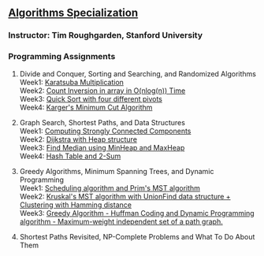 ## [Algorithms Specialization](https://www.coursera.org/specializations/algorithms)  
### Instructor: Tim Roughgarden, Stanford University  
  
### Programming Assignments  
1. Divide and Conquer, Sorting and Searching, and Randomized Algorithms  
    Week1: [Karatsuba Multiplication](https://github.com/sijoonlee/algorithm_study/tree/master/Algorithm_Coursera/Divide_and_Conquer/Assignment1)  
    Week2: [Count Inversion in array in O(nlog(n)) Time](https://github.com/sijoonlee/algorithm_study/tree/master/Algorithm_Coursera/Divide_and_Conquer/Assignment2)    
    Week3: [Quick Sort with four different pivots](https://github.com/sijoonlee/algorithm_study/tree/master/Algorithm_Coursera/Divide_and_Conquer/Assignment3)  
    Week4: [Karger's Minimum Cut Algorithm](https://github.com/sijoonlee/algorithm_study/tree/master/Algorithm_Coursera/Divide_and_Conquer/Assignment4)   

2. Graph Search, Shortest Paths, and Data Structures  
    Week1: [Computing Strongly Connected Components](https://github.com/sijoonlee/algorithm_study/tree/master/Algorithm_Coursera/Graph_Search/Assignment1)  
    Week2: [Dijkstra with Heap structure](https://github.com/sijoonlee/algorithm_study/tree/master/Algorithm_Coursera/Graph_Search/Assignment2)  
    Week3: [Find Median using MinHeap and MaxHeap](https://github.com/sijoonlee/algorithm_study/tree/master/Algorithm_Coursera/Graph_Search/Assignment3)  
    Week4: [Hash Table and 2-Sum](https://github.com/sijoonlee/algorithm_study/tree/master/Algorithm_Coursera/Graph_Search/Assignment4)  
  
3. Greedy Algorithms, Minimum Spanning Trees, and Dynamic Programming  
    Week1: [Scheduling algorithm and Prim's MST algorithm](https://github.com/sijoonlee/algorithm_study/tree/master/Algorithm_Coursera/Greedy/Assignment1)  
    Week2: [Kruskal's MST algorithm with UnionFind data structure + Clustering with Hamming distance](https://github.com/sijoonlee/algorithm_study/tree/master/Algorithm_Coursera/Greedy/Assignment2)  
    Week3: [Greedy Algorithm - Huffman Coding and Dynamic Programming algorithm - Maximum-weight independent set of a path graph.](https://github.com/sijoonlee/algorithm_study/tree/master/Algorithm_Coursera/Greedy/Assignment3) 
4. Shortest Paths Revisited, NP-Complete Problems and What To Do About Them  

